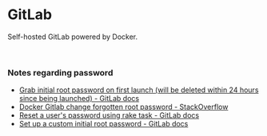 # GitLab 

Self-hosted GitLab powered by Docker.

<br />

### Notes regarding password

- [Grab initial root password on first launch (will be deleted within 24 hours since being launched) - GitLab docs](https://docs.gitlab.com/ee/install/docker.html#install-gitlab-using-docker-engine)
- [Docker Gitlab change forgotten root password - StackOverflow](https://stackoverflow.com/a/55747403)
- [Reset a user's password using rake task - GitLab docs](https://docs.gitlab.com/ee/security/reset_user_password.html#rake-task)
- [Set up a custom initial root password - GitLab docs](https://docs.gitlab.com/omnibus/installation/index.html#set-up-the-initial-password)
